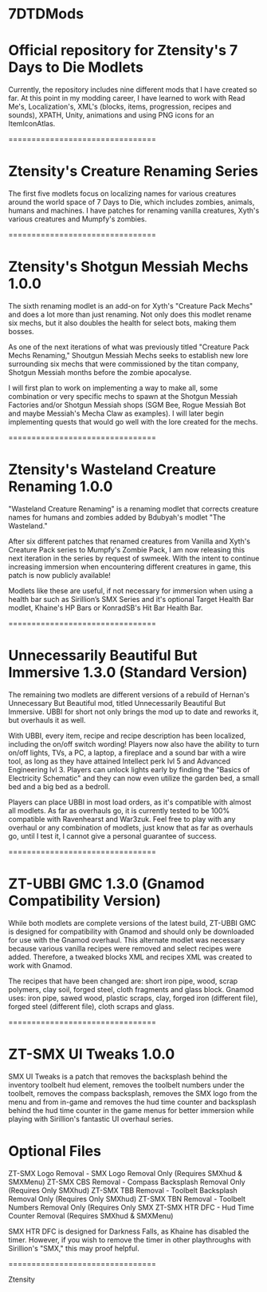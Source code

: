 # 7DTDMods
 Official repository for Ztensity's 7 Days to Die Modlets
 ================================
 
 Currently, the repository includes nine different mods that I have created so far. At this point in my modding career, I have learned to work with Read Me's, Localization's, XML's (blocks, items, progression, recipes and sounds), XPATH, Unity, animations and using PNG icons for an ItemIconAtlas.
 
 
 ================================
 
 
 Ztensity's Creature Renaming Series
 =======
 
 The first five modlets focus on localizing names for various creatures around the world space of 7 Days to Die, which includes zombies, animals, humans and machines. I have patches for renaming vanilla creatures, Xyth's various creatures and Mumpfy's zombies.
 
 
 ================================
 
 
 Ztensity's Shotgun Messiah Mechs 1.0.0
 =======
 
 The sixth renaming modlet is an add-on for Xyth's "Creature Pack Mechs" and does a lot more than just renaming. Not only does this modlet rename six mechs, but it also doubles the health for select bots, making them bosses. 
 
 As one of the next iterations of what was previously titled "Creature Pack Mechs Renaming," Shoutgun Messiah Mechs seeks to establish new lore surrounding six mechs that were commissioned by the titan company, Shotgun Messiah months before the zombie apocalyse.
 
 I will first plan to work on implementing a way to make all, some combination or very specific mechs to spawn at the Shotgun Messiah Factories and/or Shotgun Messiah shops (SGM Bee, Rogue Messiah Bot and maybe Messiah's Mecha Claw as examples). I will later begin implementing quests that would go well with the lore created for the mechs.
 
 
 ================================
 
 
 Ztensity's Wasteland Creature Renaming 1.0.0
 =======
 
 "Wasteland Creature Renaming" is a renaming modlet that corrects creature names for humans and zombies added by Bdubyah's modlet "The Wasteland."
 
 After six different patches that renamed creatures from Vanilla and Xyth's Creature Pack series to Mumpfy's Zombie Pack, I am now releasing this next iteration in the series by request of swmeek. With the intent to continue increasing immersion when encountering different creatures in game, this patch is now publicly available! 
 
 Modlets like these are useful, if not necessary for immersion when using a health bar such as Sirillion’s SMX Series and it's optional Target Health Bar modlet, Khaine's HP Bars or KonradSB's Hit Bar Health Bar. 
 
 ================================
 
 
 Unnecessarily Beautiful But Immersive 1.3.0 (Standard Version)
 =======
 
 The remaining two modlets are different versions of a rebuild of Hernan's Unnecessary But Beautiful mod, titled Unnecessarily Beautiful But Immersive. UBBI for short not only brings the mod up to date and reworks it, but overhauls it as well.
 
 With UBBI, every item, recipe and recipe description has been localized, including the on/off switch wording! Players now also have the ability to turn on/off lights, TVs, a PC, a laptop, a fireplace and a sound bar with a wire tool, as long as they have attained Intellect perk lvl 5 and Advanced Engineering lvl 3. Players can unlock lights early by finding the "Basics of Electricity Schematic" and they can now even utilize the garden bed, a small bed and a big bed as a bedroll.
 
 Players can place UBBI in most load orders, as it's compatible with almost all modlets. As far as overhauls go, it is currently tested to be 100% compatible with Ravenhearst and War3zuk. Feel free to play with any overhaul or any combination of modlets, just know that as far as overhauls go, until I test it, I cannot give a personal guarantee of success.
 
 
 ================================
 
 
 ZT-UBBI GMC 1.3.0 (Gnamod Compatibility Version)
 =======
 
 While both modlets are complete versions of the latest build, ZT-UBBI GMC is designed for compatibility with Gnamod and should only be downloaded for use with the Gnamod overhaul. This alternate modlet was necessary because various vanilla recipes were removed and select recipes were added. Therefore, a tweaked blocks XML and recipes XML was created to work with Gnamod.
 
 The recipes that have been changed are: short iron pipe, wood, scrap polymers, clay soil, forged steel, cloth fragments and glass block. Gnamod uses: iron pipe, sawed wood, plastic scraps, clay, forged iron (different file), forged steel (different file), cloth scraps and glass.
 
 
 ================================
 
 
 ZT-SMX UI Tweaks 1.0.0
 =======
 
 SMX UI Tweaks is a patch that removes the backsplash behind the inventory toolbelt hud element, removes the toolbelt numbers under the toolbelt, removes the compass backsplash, removes the SMX logo from the menu and from in-game and removes the hud time counter and backsplash behind the hud time counter in the game menus for better immersion while playing with Sirillion's fantastic UI overhaul series.
 
 
 Optional Files
 =======
 
 ZT-SMX Logo Removal - SMX Logo Removal Only            (Requires SMXhud & SMXMenu)
 ZT-SMX CBS Removal  - Compass Backsplash Removal Only  (Requires Only SMXhud)
 ZT-SMX TBB Removal  - Toolbelt Backsplash Removal Only (Requires Only SMXhud)
 ZT-SMX TBN Removal  - Toolbelt Numbers Removal Only    (Requires Only SMX
 ZT-SMX HTR DFC      - Hud Time Counter Removal         (Requires SMXhud & SMXMenu)
 
 SMX HTR DFC is designed for Darkness Falls, as Khaine has disabled the timer. However, if you wish to remove the timer in other playthroughs with Sirillion's "SMX," this may proof helpful.
 
 
 ================================
 
 
 Ztensity
